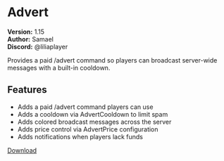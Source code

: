 # Advert

**Version:** 1.15  
**Author:** Samael  
**Discord:** @liliaplayer  

Provides a paid /advert command so players can broadcast server-wide messages with a built-in cooldown.

## Features

- Adds a paid /advert command players can use
- Adds a cooldown via AdvertCooldown to limit spam
- Adds colored broadcast messages across the server
- Adds price control via AdvertPrice configuration
- Adds notifications when players lack funds

[Download](https://github.com/LiliaFramework/Modules/raw/refs/heads/gh-pages/advert.zip)
